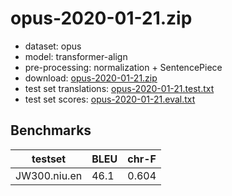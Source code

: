 # opus-2020-01-21.zip

* dataset: opus
* model: transformer-align
* pre-processing: normalization + SentencePiece
* download: [opus-2020-01-21.zip](https://object.pouta.csc.fi/OPUS-MT-models/niu-en/opus-2020-01-21.zip)
* test set translations: [opus-2020-01-21.test.txt](https://object.pouta.csc.fi/OPUS-MT-models/niu-en/opus-2020-01-21.test.txt)
* test set scores: [opus-2020-01-21.eval.txt](https://object.pouta.csc.fi/OPUS-MT-models/niu-en/opus-2020-01-21.eval.txt)

## Benchmarks

| testset               | BLEU  | chr-F |
|-----------------------|-------|-------|
| JW300.niu.en 	| 46.1 	| 0.604 |

